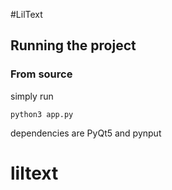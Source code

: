 #LilText

## Running the project

### From source

simply run

```
python3 app.py
```

dependencies are PyQt5 and pynput
# liltext
